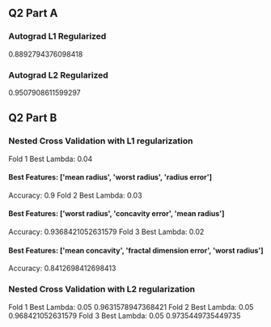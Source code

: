## Q2 Part A
### Autograd L1 Regularized
0.8892794376098418
### Autograd L2 Regularized
0.9507908611599297
## Q2 Part B
### Nested Cross Validation with L1 regularization
Fold 1 Best Lambda: 0.04
#### Best Features:  ['mean radius', 'worst radius', 'radius error']
Accuracy: 0.9
Fold 2 Best Lambda: 0.03
#### Best Features:  ['worst radius', 'concavity error', 'mean radius']
Accuracy: 0.9368421052631579
Fold 3 Best Lambda: 0.02
#### Best Features:  ['mean concavity', 'fractal dimension error', 'worst radius']
Accuracy: 0.8412698412698413
### Nested Cross Validation with L2 regularization
Fold 1 Best Lambda: 0.05
0.9631578947368421
Fold 2 Best Lambda: 0.05
0.968421052631579
Fold 3 Best Lambda: 0.05
0.9735449735449735